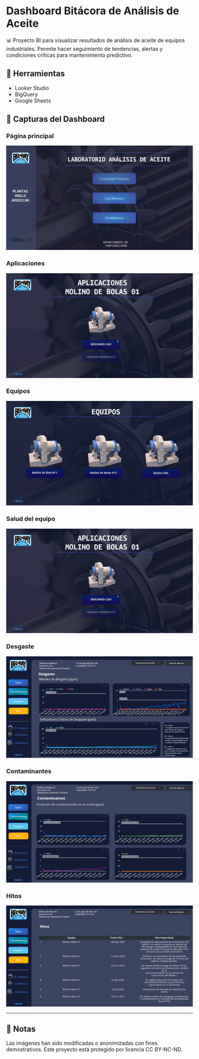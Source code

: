 # Dashboard Bitácora de Análisis de Aceite

📊 Proyecto BI para visualizar resultados de análisis de aceite de equipos industriales. Permite hacer seguimiento de tendencias, alertas y condiciones críticas para mantenimiento predictivo.

## 🔧 Herramientas
- Looker Studio
- BigQuery
- Google Sheets

## 📸 Capturas del Dashboard

### Página principal
![Página Principal](./Portada.png)

### Aplicaciones
![Aplicaciones](./Aplicaciones_CF.png)

### Equipos
![Equipos](./Equipos_CF.png)

### Salud del equipo
![Aplicaciones](./Aplicaciones_CF.png)

### Desgaste
![Desgaste](./Desgaste%20Molino%20Bolas%2001.png)

### Contaminantes
![Contaminantes](./Contaminantes%20Molino%20Bolas%2001.png)

### Hitos
![Hitos](./Hitos%20Molino%20Bolas%2001.png)



---

## 🔐 Notas
Las imágenes han sido modificadas o anonimizadas con fines demostrativos. Este proyecto está protegido por licencia CC BY-NC-ND.

